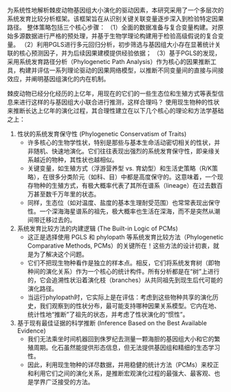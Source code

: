 为系统性地解析棘皮动物基因组大小演化的驱动因素，本研究采用了一个多层次的系统发育比较分析框架。该框架旨在从识别关键关联变量逐步深入到检验特定因果路径。
整体策略包括三个核心步骤：
（1）全面的数据准备与复合变量构建。对原始多源数据进行严格的预处理，并基于生物学理论构建用于检验高级假说的复合变量。
（2）利用PGLS进行多元回归分析，初步筛选与基因组大小存在显著统计关联的核心预测因子，并为后续因果建模提供经验依据；
（3）基于PGLS的发现，采用系统发育路径分析（Phylogenetic Path Analysis）作为核心的因果推断工具，构建并评估一系列理论驱动的因果网络模型，以推断不同变量间的直接与间接效应，并阐明基因组演化的内在机制。


棘皮动物已经分化经历的上亿年，用现在的它们的一些生态位和生殖方式等表型信息来进行这样的与基因组大小联合进行推测，这样合理吗？
使用现生物种的性状来推断长达上亿年的演化过程，其合理性建立在以下几个核心的理论和方法学基础之上：
1. 性状的系统发育保守性 (Phylogenetic Conservatism of Traits)
   - 许多核心的生物学性状，特别是那些与基本生命活动密切相关的性状，并非随机、快速地演化。它们往往表现出强烈的系统发育保守性，即亲缘关系越近的物种，其性状也越相似。
   - 关键变量，如生殖方式（浮游营养型 vs. 育幼型）和生活史策略（R/K策略），在很多分类阶元（如科、目）中都是高度保守的。这意味着，一个现存物种的生殖方式，有极大概率代表了其所在谱系（lineage）在过去数百万甚至数千万年里的状态。
   - 同样，生态位（如对温度、盐度的基本生理耐受范围）也常常表现出保守性。一个深海海星谱系的祖先，极大概率也生活在深海，而不是突然从潮间带迁移过去的。
2. 系统发育比较方法的内建逻辑 (The Built-in Logic of PCMs)
   - 这正是选择使用 PGLS 和 phylopath 等系统发育比较方法（Phylogenetic Comparative Methods, PCMs）的关键所在！这些方法的设计初衷，就是为了解决这个问题。
   - 它们不把现生物种看作是独立的样本点。相反，它们将系统发育树（即物种间的演化关系）作为一个核心的统计构件。所有分析都是在“树”上进行的，它会追溯性状沿着演化枝（branches）从共同祖先到现生后代可能的演化路径。
   - 当运行phylopath时，它实际上是在评估：考虑到这些物种共享的演化历史，我们观察到的性状分布，最可能支持哪种因果关系模型。它内在地、统计性地“推断”了祖先的状态，并考虑了性状演化的“惯性”。
3. 基于现有最佳证据的科学推断 (Inference Based on the Best Available Evidence)
   - 我们无法乘坐时间机器回到侏罗纪去测量一颗海胆的基因组大小和它的繁殖周期。化石虽然能提供形态信息，但无法提供基因组和精细的生态学习性。
   - 因此，利用现生物种的详尽数据，并用稳健的统计方法（PCMs）来校正和利用它们之间的演化关系，是推断宏观演化过程的最强大、最客观、也是学界广泛接受的方法。
